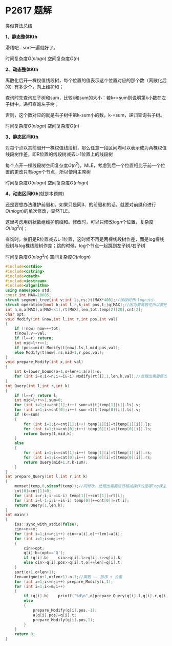 # P2617 题解

类似算法总结

**1、静态整体Kth**

滑稽吧...sort一遍就好了。

时间复杂度$O(nlogn)$    空间复杂度$O(n)$

**2、动态整体Kth**

离散化后开一棵权值线段树，每个位置的值表示这个位置对应的那个数（离散化后的）有多少个，向上维护和；

查询时先查询左子树和sum，比较k和sum的大小：若k<=sum则说明第k小数在左子树中，递归查询左子树；

否则，这个数对应的就是右子树中第k-sum小的数，k-=sum，递归查询右子树。

时间复杂度$O(nlogn)$    空间复杂度$O(n)$

**3、静态区间Kth**

对每个点以其前缀开一棵权值线段树，那么任意一段区间均可以表示成为两棵权值线段树作差，即R位置的线段树减去L-1位置上的线段树

每个点开一棵线段树空间复杂度$O(n^2)$，MLE，考虑到后一个位置相比于前一个位置的更改只有$logn$个节点，所以使用主席树

时间复杂度$O(nlogn)$    空间复杂度$O(nlogn)$

**4、动态区间Kth**(就是本题辣)

还是要想办法维护前缀和。如果只是同3、的前缀和的话，就要对前缀和进行$O(nlogn)$的单次修改，显然TLE。

这里考虑用树状数组维护前缀和。修改时，可以只修改$logn$个位置，复杂度$O(log^2n)$；

查询时，依旧是R位置减去L-1位置，这时候不再是两棵线段树作差，而是log棵线段树与log棵线段树作差；跳的时候，log个节点一起跳到左子树/右子树

时间复杂度$O(nlog^2n)$    空间复杂度$O(nlogn)$

```cpp
#include<cstdio>
#include<cstring>
#include<cmath>
#include<iostream>
#include<algorithm>
using namespace std;
const int MAX=10005;
struct segment_tree{int v;int ls,rs;}t[MAX*400];//线段树开nlogn大小
struct operation{bool b;int l,r,k;int pos,t;}q[MAX];//因为要离散花所以要把所有数据输进来离线搞
int n,m,a[MAX],o[MAX<<1],rt[MAX],len,tot,temp[2][20],cnt[2];
char opt;
void Modify(int &now,int l,int r,int pos,int val)
{
    if (!now) now=++tot;
    t[now].v+=val;
    if (l==r) return;
    int mid=l+r>>1;
    if (pos<=mid) Modify(t[now].ls,l,mid,pos,val);
    else Modify(t[now].rs,mid+1,r,pos,val);
}
void prepare_Modify(int x,int val)
{
    int k=lower_bound(o+1,o+len+1,a[x])-o;
    for (int i=x;i<=n;i+=i&-i) Modify(rt[i],1,len,k,val);//处理出需要修改哪log棵主席树
}
int Query(int l,int r,int k)
{
    if (l==r) return l;
    int mid=l+r>>1,sum=0;
    for (int i=1;i<=cnt[1];i++) sum+=t[t[temp[1][i]].ls].v;
    for (int i=1;i<=cnt[0];i++) sum-=t[t[temp[0][i]].ls].v;
    if (k<=sum)
    {
        for (int i=1;i<=cnt[1];i++) temp[1][i]=t[temp[1][i]].ls;
        for (int i=1;i<=cnt[0];i++) temp[0][i]=t[temp[0][i]].ls;
        return Query(l,mid,k);
    }
    else
    {
        for (int i=1;i<=cnt[1];i++) temp[1][i]=t[temp[1][i]].rs;
        for (int i=1;i<=cnt[0];i++) temp[0][i]=t[temp[0][i]].rs;
        return Query(mid+1,r,k-sum);
    }
}
int prepare_Query(int l,int r,int k)
{
    memset(temp,0,sizeof(temp));//同修改，处理出需要进行相减操作的是哪log棵主席树
    cnt[0]=cnt[1]=0;
    for (int i=r;i;i-=i&-i) temp[1][++cnt[1]]=rt[i];
    for (int i=l-1;i;i-=i&-i) temp[0][++cnt[0]]=rt[i];
    return Query(1,len,k);
}
int main()
{
    ios::sync_with_stdio(false);
    cin>>n>>m;
    for (int i=1;i<=n;i++) cin>>a[i],o[++len]=a[i];
    for (int i=1;i<=m;i++)
    {
        cin>>opt;
        q[i].b=(opt=='Q');
        if (q[i].b)    cin>>q[i].l>>q[i].r>>q[i].k;
        else cin>>q[i].pos>>q[i].t,o[++len]=q[i].t;
    }
    sort(o+1,o+len+1);
    len=unique(o+1,o+len+1)-o-1;//离散 —— 排序 + 去重
    for (int i=1;i<=n;i++) prepare_Modify(i,1);
    for (int i=1;i<=m;i++)
    {
        if (q[i].b)    printf("%d\n",o[prepare_Query(q[i].l,q[i].r,q[i].k)]);
        else
        {
            prepare_Modify(q[i].pos,-1);
            a[q[i].pos]=q[i].t;
            prepare_Modify(q[i].pos,1);
        }
    }
    return 0;
}
```
